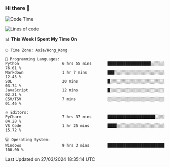 ### Hi there 👋

<!--
**RoiexLee/RoiexLee** is a ✨ _special_ ✨ repository because its `README.md` (this file) appears on your GitHub profile.

Here are some ideas to get you started:

- 🔭 I’m currently working on ...
- 🌱 I’m currently learning ...
- 👯 I’m looking to collaborate on ...
- 🤔 I’m looking for help with ...
- 💬 Ask me about ...
- 📫 How to reach me: ...
- 😄 Pronouns: ...
- ⚡ Fun fact: ...
-->

<!--START_SECTION:waka-->
![Code Time](http://img.shields.io/badge/Code%20Time-484%20hrs%205%20mins-blue)

![Lines of code](https://img.shields.io/badge/From%20Hello%20World%20I%27ve%20Written-37.3%20thousand%20lines%20of%20code-blue)

📊 **This Week I Spent My Time On** 

```text
🕑︎ Time Zone: Asia/Hong_Kong

💬 Programming Languages: 
Python                   6 hrs 55 mins       ███████████████████░░░░░░   76.61 % 
Markdown                 1 hr 7 mins         ███░░░░░░░░░░░░░░░░░░░░░░   12.45 % 
SQL                      20 mins             █░░░░░░░░░░░░░░░░░░░░░░░░   03.74 % 
JavaScript               12 mins             █░░░░░░░░░░░░░░░░░░░░░░░░   02.21 % 
CSV/TSV                  7 mins              ░░░░░░░░░░░░░░░░░░░░░░░░░   01.46 % 

🔥 Editors: 
PyCharm                  7 hrs 37 mins       █████████████████████░░░░   84.28 % 
VS Code                  1 hr 25 mins        ████░░░░░░░░░░░░░░░░░░░░░   15.72 % 

💻 Operating System: 
Windows                  9 hrs 3 mins        █████████████████████████   100.00 % 
```


 Last Updated on 27/03/2024 18:35:14 UTC
<!--END_SECTION:waka-->
